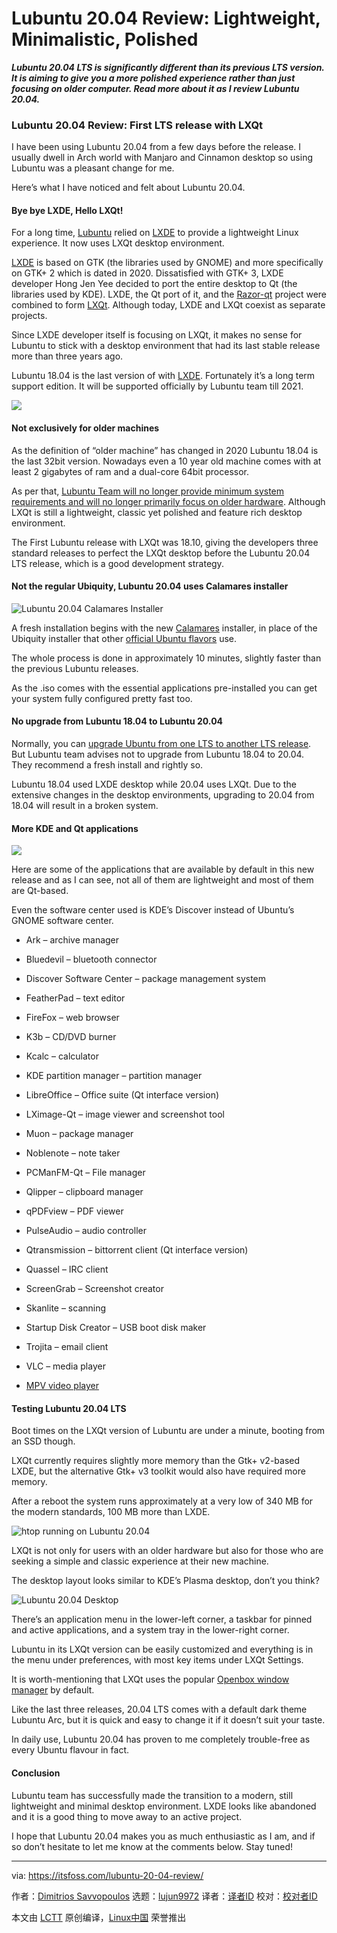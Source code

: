 [#]: collector: (lujun9972)
[#]: translator: ( )
[#]: reviewer: ( )
[#]: publisher: ( )
[#]: url: ( )
[#]: subject: (Lubuntu 20.04 Review: Lightweight, Minimalistic, Polished)
[#]: via: (https://itsfoss.com/lubuntu-20-04-review/)
[#]: author: (Dimitrios Savvopoulos https://itsfoss.com/author/dimitrios/)

Lubuntu 20.04 Review: Lightweight, Minimalistic, Polished
======

_**Lubuntu 20.04 LTS is significantly different than its previous LTS version. It is aiming to give you a more polished experience rather than just focusing on older computer. Read more about it as I review Lubuntu 20.04.**_

### Lubuntu 20.04 Review: First LTS release with LXQt

I have been using Lubuntu 20.04 from a few days before the release. I usually dwell in Arch world with Manjaro and Cinnamon desktop so using Lubuntu was a pleasant change for me.

Here’s what I have noticed and felt about Lubuntu 20.04.

#### Bye bye LXDE, Hello LXQt!

For a long time, [Lubuntu][1] relied on [LXDE][2] to provide a lightweight Linux experience. It now uses LXQt desktop environment.

[LXDE][3] is based on GTK (the libraries used by GNOME) and more specifically on GTK+ 2 which is dated in 2020. Dissatisfied with GTK+ 3, LXDE developer Hong Jen Yee decided to port the entire desktop to Qt (the libraries used by KDE). LXDE, the Qt port of it, and the [Razor-qt][4] project were combined to form [LXQt][5]. Although today, LXDE and LXQt coexist as separate projects.

Since LXDE developer itself is focusing on LXQt, it makes no sense for Lubuntu to stick with a desktop environment that had its last stable release more than three years ago.

Lubuntu 18.04 is the last version of with [LXDE][3]. Fortunately it’s a long term support edition. It will be supported officially by Lubuntu team till 2021.

![][6]

#### Not exclusively for older machines

As the definition of “older machine” has changed in 2020 Lubuntu 18.04 is the last 32bit version. Nowadays even a 10 year old machine comes with at least 2 gigabytes of ram and a dual-core 64bit processor.

As per that, [Lubuntu Team will no longer provide minimum system requirements and will no longer primarily focus on older hardware][7]. Although LXQt is still a lightweight, classic yet polished and feature rich desktop environment.

The First Lubuntu release with LXQt was 18.10, giving the developers three standard releases to perfect the LXQt desktop before the Lubuntu 20.04 LTS release, which is a good development strategy.

#### Not the regular Ubiquity, Lubuntu 20.04 uses Calamares installer

![Lubuntu 20.04 Calamares Installer][8]

A fresh installation begins with the new [Calamares][9] installer, in place of the Ubiquity installer that other [official Ubuntu flavors][10] use.

The whole process is done in approximately 10 minutes, slightly faster than the previous Lubuntu releases.

As the .iso comes with the essential applications pre-installed you can get your system fully configured pretty fast too.

#### No upgrade from Lubuntu 18.04 to Lubuntu 20.04

Normally, you can [upgrade Ubuntu from one LTS to another LTS release][11]. But Lubuntu team advises not to upgrade from Lubuntu 18.04 to 20.04. They recommend a fresh install and rightly so.

Lubuntu 18.04 used LXDE desktop while 20.04 uses LXQt. Due to the extensive changes in the desktop environments, upgrading to 20.04 from 18.04 will result in a broken system.

#### **More KDE and Qt applications**

![][12]

Here are some of the applications that are available by default in this new release and as I can see, not all of them are lightweight and most of them are Qt-based.

Even the software center used is KDE’s Discover instead of Ubuntu’s GNOME software center.

  * Ark – archive manager
  * Bluedevil – bluetooth connector
  * Discover Software Center – package management system
  * FeatherPad – text editor
  * FireFox – web browser
  * K3b – CD/DVD burner
  * Kcalc – calculator
  * KDE partition manager – partition manager
  * LibreOffice – Office suite (Qt interface version)
  * LXimage-Qt – image viewer and screenshot tool
  * Muon – package manager


  * Noblenote – note taker
  * PCManFM-Qt – File manager
  * Qlipper – clipboard manager
  * qPDFview – PDF viewer
  * PulseAudio – audio controller
  * Qtransmission – bittorrent client (Qt interface version)
  * Quassel – IRC client
  * ScreenGrab – Screenshot creator
  * Skanlite – scanning
  * Startup Disk Creator – USB boot disk maker
  * Trojita – email client
  * VLC – media player
  * [MPV video player][13]



#### Testing Lubuntu 20.04 LTS

Boot times on the LXQt version of Lubuntu are under a minute, booting from an SSD though.

LXQt currently requires slightly more memory than the Gtk+ v2-based LXDE, but the alternative Gtk+ v3 toolkit would also have required more memory.

After a reboot the system runs approximately at a very low of 340 MB for the modern standards, 100 MB more than LXDE.

![htop running on Lubuntu 20.04][14]

LXQt is not only for users with an older hardware but also for those who are seeking a simple and classic experience at their new machine.

The desktop layout looks similar to KDE’s Plasma desktop, don’t you think?

![Lubuntu 20.04 Desktop][15]

There’s an application menu in the lower-left corner, a taskbar for pinned and active applications, and a system tray in the lower-right corner.

Lubuntu in its LXQt version can be easily customized and everything is in the menu under preferences, with most key items under LXQt Settings.

It is worth-mentioning that LXQt uses the popular [Openbox window manager][16] by default.

Like the last three releases, 20.04 LTS comes with a default dark theme Lubuntu Arc, but it is quick and easy to change it if it doesn’t suit your taste.

In daily use, Lubuntu 20.04 has proven to me completely trouble-free as every Ubuntu flavour in fact.

#### Conclusion

Lubuntu team has successfully made the transition to a modern, still lightweight and minimal desktop environment. LXDE looks like abandoned and it is a good thing to move away to an active project.

I hope that Lubuntu 20.04 makes you as much enthusiastic as I am, and if so don’t hesitate to let me know at the comments below. Stay tuned!

--------------------------------------------------------------------------------

via: https://itsfoss.com/lubuntu-20-04-review/

作者：[Dimitrios Savvopoulos][a]
选题：[lujun9972][b]
译者：[译者ID](https://github.com/译者ID)
校对：[校对者ID](https://github.com/校对者ID)

本文由 [LCTT](https://github.com/LCTT/TranslateProject) 原创编译，[Linux中国](https://linux.cn/) 荣誉推出

[a]: https://itsfoss.com/author/dimitrios/
[b]: https://github.com/lujun9972
[1]: https://lubuntu.me/
[2]: https://github.com/lxde
[3]: https://lxde.org/
[4]: https://web.archive.org/web/20160220061334/http://razor-qt.org/
[5]: https://lxqt.org/
[6]: https://i1.wp.com/itsfoss.com/wp-content/uploads/2020/04/Lubuntu-20-04-review.jpg?ssl=1
[7]: https://itsfoss.com/lubuntu-no-more-old-distro/
[8]: https://i2.wp.com/itsfoss.com/wp-content/uploads/2020/04/lubuntu-20-04-installer.jpg?ssl=1
[9]: https://calamares.io/
[10]: https://itsfoss.com/which-ubuntu-install/
[11]: https://itsfoss.com/upgrade-ubuntu-version/
[12]: https://i2.wp.com/itsfoss.com/wp-content/uploads/2020/04/Lubuntu-20.04.gif?ssl=1
[13]: https://itsfoss.com/mpv-video-player/
[14]: https://i2.wp.com/itsfoss.com/wp-content/uploads/2020/04/htop.jpg?fit=800%2C629&ssl=1
[15]: https://i2.wp.com/itsfoss.com/wp-content/uploads/2020/04/Lubuntu-20.04-desktop.jpg?fit=800%2C450&ssl=1
[16]: https://en.wikipedia.org/wiki/Openbox
